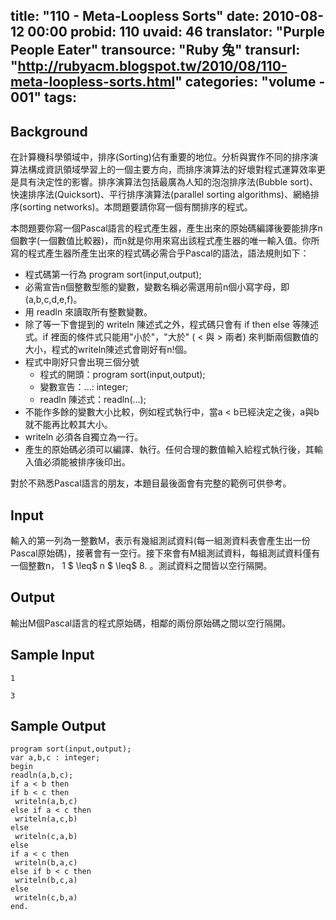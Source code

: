 title: "110 - Meta-Loopless Sorts"
date: 2010-08-12 00:00
probid: 110
uvaid: 46
translator: "Purple People Eater"
transource: "Ruby 兔"
transurl: "http://rubyacm.blogspot.tw/2010/08/110-meta-loopless-sorts.html"
categories: "volume - 001"
tags:
---

## Background ##

在計算機科學領域中，排序(Sorting)佔有重要的地位。分析與實作不同的排序演算法構成資訊領域學習上的一個主要方向，而排序演算法的好壞對程式運算效率更是具有決定性的影響。排序演算法包括最廣為人知的泡泡排序法(Bubble sort)、快速排序法(Quicksort)、平行排序演算法(parallel sorting algorithms)、網絡排序(sorting networks)。本問題要請你寫一個有關排序的程式。

本問題要你寫一個Pascal語言的程式產生器，產生出來的原始碼編譯後要能排序n個數字(一個數值比較器)，而n就是你用來寫出該程式產生器的唯一輸入值。你所寫的程式產生器所產生出來的程式碼必需合乎Pascal的語法，語法規則如下：

* 程式碼第一行為 program sort(input,output);
* 必需宣告n個整數型態的變數，變數名稱必需選用前n個小寫字母，即(a,b,c,d,e,f)。
* 用 readln 來讀取所有整數變數。
* 除了等一下會提到的 writeln 陳述式之外，程式碼只會有 if then else 等陳述式。if 裡面的條件式只能用"小於"，"大於" ( < 與 > 兩者) 來判斷兩個數值的大小，程式的writeln陳述式會剛好有n!個。
* 程式中剛好只會出現三個分號
	* 程式的開頭：program sort(input,output);
	* 變數宣告：...: integer;
	* readln 陳述式：readln(...);
* 不能作多餘的變數大小比較，例如程式執行中，當a < b已經決定之後，a與b就不能再比較其大小。
* writeln 必須各自獨立為一行。
* 產生的原始碼必須可以編譯、執行。任何合理的數值輸入給程式執行後，其輸入值必須能被排序後印出。

對於不熟悉Pascal語言的朋友，本題目最後面會有完整的範例可供參考。

<!-- more -->

## Input ##

輸入的第一列為一整數M，表示有幾組測試資料(每一組測資料表會產生出一份Pascal原始碼)，接著會有一空行。接下來會有M組測試資料，每組測試資料僅有一個整數n， 1 $ \leq$ n $ \leq$ 8. 。測試資料之間皆以空行隔開。

## Output ##

輸出M個Pascal語言的程式原始碼，相鄰的兩份原始碼之間以空行隔開。

## Sample Input ##

	1

	3

## Sample Output ##

	program sort(input,output);
	var a,b,c : integer;
	begin
	readln(a,b,c);
	if a < b then
	if b < c then
	 writeln(a,b,c)
	else if a < c then
	 writeln(a,c,b)
	else
	 writeln(c,a,b)
	else
	if a < c then
	 writeln(b,a,c)
	else if b < c then
	 writeln(b,c,a)
	else
	 writeln(c,b,a)
	end.